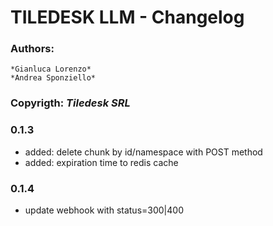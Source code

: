 # **TILEDESK LLM - Changelog**

### **Authors**: 
    *Gianluca Lorenzo*
    *Andrea Sponziello* 
### **Copyrigth**: *Tiledesk SRL*


### 0.1.3
- added: delete chunk by id/namespace with POST method
- added: expiration time to redis cache


### 0.1.4
- update webhook with status=300|400